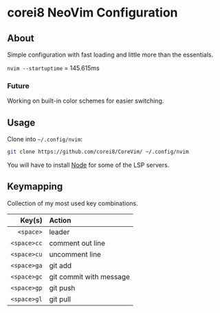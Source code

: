 # corei8 NeoVim Configuration

## About

Simple configuration with fast loading and little more than the essentials.

```nvim --startuptime``` = 145.615ms

### Future

Working on built-in color schemes for easier switching.

<!--<img width="1782" alt="image" src="https://user-images.githubusercontent.com/38426287/172928942-7c56a360-1a37-49cc-b9e5-cfb72f49b583.png">-->

<!--<img width="1782" alt="image" src="https://user-images.githubusercontent.com/38426287/172929267-3deb57e4-bb4e-417c-a310-6d69b014c004.png">-->

## Usage

Clone into `~/.config/nvim`:

```bash
git clone https://github.com/corei8/CoreVim/ ~/.config/nvim
```

You will have to install [Node](https://nodejs.org/en/download/) for some of the LSP servers.

## Keymapping

Collection of my most used key combinations.

| Key(s) | Action |
|---:|:---|
| ```<space>``` | leader |
| ```<space>cc``` | comment out line |
| ```<space>cu``` | uncomment line |
| ```<space>ga``` | git add |
| ```<space>gc``` | git commit with message |
| ```<space>gp``` | git push |
| ```<space>gl``` | git pull |

